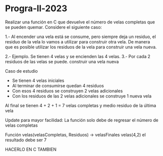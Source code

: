 # Progra-ll-2023

Realizar una función en C que devuelve el número de velas completas que se pueden quemar. Considere el siguiente caso:

1.- Al encender una vela está se consume, pero siempre deja un residuo, el residuo de la vela lo vamos a utilizar para construir otra vela. De manera que es posible utilizar los residuos de la vela para construir una vela nueva.

2.- Ejemplo. Se tienen 4 velas y se encienden las 4 velas.
3.- Por cada 2 residuos de las velas se puede. construir una vela nueva

Caso de estudio

- Se tienen 4 velas iniciales
- Al terminar de consumirse quedan 4 residuos
- Con esos 4 residuos se construyen 2 velas adicionales
- Con los residuos de las 2 velas adicionales se construye 1 nueva vela

Al final se tienen 4 + 2  + 1 = 7 velas completas y medio residuo de la última vela

Update para mayor facilidad: La función solo debe de regresar el número de velas completas

Función velas(velasCompletas, Residuos) -> velasFinales
velas(4,2) el resultado debe ser 7


HACERLO EN C TAMBIEN

